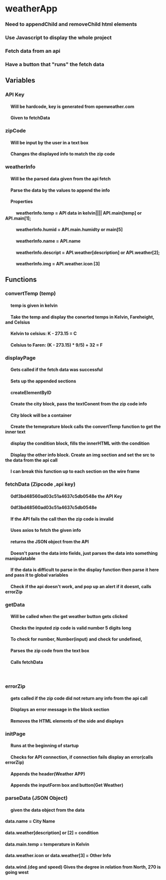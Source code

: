 # weatherApp
### Need to appendChild and removeChild html elements
### Use Javascript to display the whole project
### Fetch data from an api 
### Have a button that "runs" the fetch data
### 

## Variables
### API Key
#### &emsp; Will be hardcode, key is generated from openweather.com
#### &emsp; Given to fetchData

### zipCode
#### &emsp; Will be input by the user in a text box
#### &emsp; Changes the displayed info to match the zip code

### weatherInfo
#### &emsp; Will be the parsed data given from the api fetch
#### &emsp; Parse the data by the values to append the info
#### &emsp; Properties
#### &emsp; &emsp; weatherInfo.temp = API data in kelvin|||| API.main[temp] or API.main[1];
#### &emsp; &emsp; weatherInfo.humid = API.main.humidty or main[5]
#### &emsp; &emsp; weatherInfo.name = API.name
#### &emsp; &emsp; weatherInfo.descript = API.weather[description] or API.weather[2];
#### &emsp; &emsp; weatherInfo.img = API.weather.icon [3]

## Functions

### convertTemp (temp)
#### &emsp; temp is given in kelvin
#### &emsp; Take the temp and display the conerted temps in Kelvin, Fareheight, and Celsius
#### &emsp; Kelvin to celsius: K - 273.15 = C
#### &emsp; Celsius to Faren: (K - 273.15) * 9/5) + 32 = F

### displayPage
#### &emsp; Gets called if the fetch data was successful
#### &emsp; Sets up the appended sections
#### &emsp; createElementByID
#### &emsp; Create the city block, pass the textConent from the zip code info
#### &emsp; City block will be a container
#### &emsp; Create the temeprature block calls the convertTemp function to get the inner text
#### &emsp; display the condition block, fills the innerHTML with the condition
#### &emsp; Display the other info block. Create an img section and set the src to the data from the api call
#### &emsp; I can break this function up to each section on the wire frame

### fetchData (Zipcode ,api key)
#### &emsp; 0df3bd48560ad03c51a4637c5db0548e the API Key
#### &emsp; 0df3bd48560ad03c51a4637c5db0548e
#### &emsp; If the API fails the call then the zip code is invalid 
#### &emsp; Uses axios to fetch the given info
#### &emsp; returns the JSON object from the API
#### &emsp; Doesn't parse the data into fields, just parses the data into something manipulatable
#### &emsp; If the data is difficult to parse in the display function then parse it here and pass it to global variables 
#### &emsp; Check if the api doesn't work, and pop up an alert if it doesnt, calls errorZip

### getData 
#### &emsp; Will be called when the get weather button gets clicked
#### &emsp; Checks the inputed zip code is valid number 5 digits long
#### &emsp; To check for number, Number(input) and check for undefined, 
#### &emsp; Parses the zip code from the text box
#### &emsp; Calls fetchData
#### &emsp; 

### errorZip 
#### &emsp; gets called if the zip code did not return any info from the api call 
#### &emsp; Displays an error message in the block section
#### &emsp; Removes the HTML elements of the side and displays 

### initPage
#### &emsp; Runs at the beginning of startup
#### &emsp; Checks for API connection, if connection fails display an error(calls errorZip)
#### &emsp; Appends the header(Weather APP)
#### &emsp; Appends the inputForm box and button(Get Weather)


### parseData (JSON Object)
#### &emsp; given the data object from the data
#### data.name = City Name
#### data.weather[description] or [2] = condition
#### data.main.temp = temperature in Kelvin
#### data.weather.icon or data.weather[3] = Other Info
#### data.wind.(deg and speed) Gives the degree in relation from North, 270 is going west